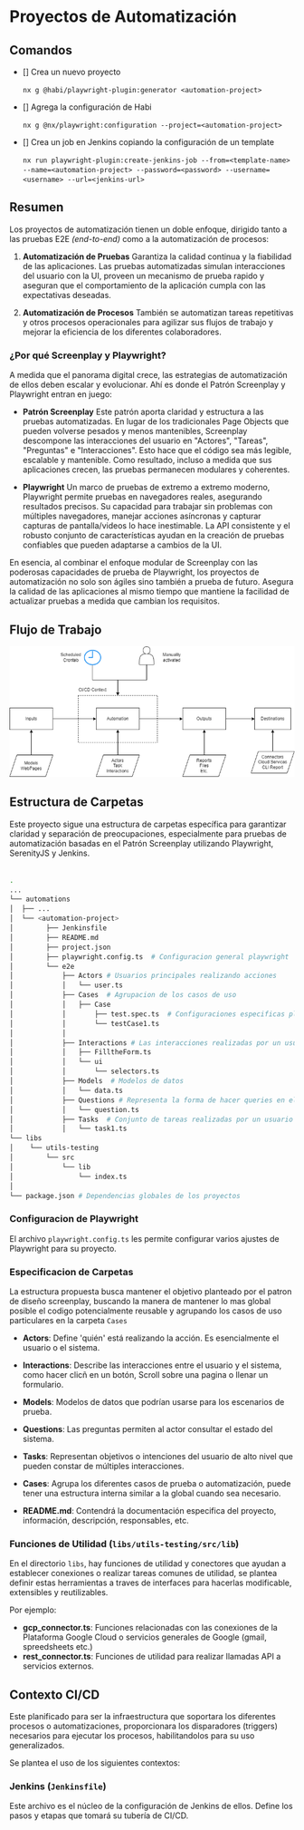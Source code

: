 # Proyectos de Automatización


## Comandos 

- [] Crea un nuevo proyecto

    `nx g @habi/playwright-plugin:generator <automation-project>`

- [] Agrega la configuración de Habi

    `nx g @nx/playwright:configuration --project=<automation-project>`

- [] Crea un job en Jenkins copiando la configuración de un template

    `nx run playwright-plugin:create-jenkins-job --from=<template-name> --name=<automation-project> --password=<password> --username=<username> --url=<jenkins-url>`

## Resumen

Los proyectos de automatización tienen un doble enfoque, dirigido tanto a las pruebas E2E *(end-to-end)* como a la automatización de procesos:

1. **Automatización de Pruebas** 
Garantiza la calidad continua y la fiabilidad de las aplicaciones. Las pruebas automatizadas simulan interacciones del usuario con la UI, proveen un mecanismo de prueba rapido y aseguran que el comportamiento de la aplicación cumpla con las expectativas deseadas.

2. **Automatización de Procesos** 
También se automatizan tareas repetitivas y otros procesos operacionales para agilizar sus flujos de trabajo y mejorar la eficiencia de los diferentes colaboradores.

### ¿Por qué Screenplay y Playwright?

A medida que el panorama digital crece, las estrategias de automatización de ellos deben escalar y evolucionar. Ahí es donde el Patrón Screenplay y Playwright entran en juego:

- **Patrón Screenplay** 
Este patrón aporta claridad y estructura a las pruebas automatizadas. En lugar de los tradicionales Page Objects que pueden volverse pesados y menos mantenibles, 
Screenplay descompone las interacciones del usuario en "Actores", "Tareas", "Preguntas" e "Interacciones". Esto hace que el código sea más legible, escalable y mantenible. 
Como resultado, incluso a medida que sus aplicaciones crecen, las pruebas permanecen modulares y coherentes.

- **Playwright** 
Un marco de pruebas de extremo a extremo moderno, Playwright permite pruebas en navegadores reales, asegurando resultados precisos. Su capacidad para trabajar sin problemas 
con múltiples navegadores, manejar acciones asíncronas y capturar capturas de pantalla/videos lo hace inestimable. 
La API consistente y el robusto conjunto de características ayudan en la creación de pruebas confiables que pueden adaptarse a cambios de la UI.

En esencia, al combinar el enfoque modular de Screenplay con las poderosas capacidades de prueba de Playwright, los proyectos de automatización no solo son ágiles 
sino también a prueba de futuro. Asegura la calidad de las aplicaciones al mismo tiempo que mantiene la facilidad de actualizar pruebas a medida que cambian los requisitos.

## Flujo de Trabajo

![workflow](./docs/automation.png)

## Estructura de Carpetas

Este proyecto sigue una estructura de carpetas específica para garantizar claridad y separación de preocupaciones, especialmente para pruebas de automatización basadas en el Patrón Screenplay utilizando Playwright, SerenityJS y Jenkins.


```bash

.
...
└── automations
│  ├── ...
│  └── <automation-project>
│        ├── Jenkinsfile
│        ├── README.md
│        ├── project.json
│        ├── playwright.config.ts  # Configuracion general playwright
│        └── e2e
│            ├── Actors # Usuarios principales realizando acciones
│            │   └── user.ts
│            ├── Cases  # Agrupacion de los casos de uso
│            │   ├── Case
│            │       ├── test.spec.ts  # Configuraciones especificas playwright
│            │       └── testCase1.ts
│            │   
│            ├── Interactions # Las interacciones realizadas por un usuario (Click, Scrolls)
│            │   ├── FilltheForm.ts
│            │   └── ui
│            │       └── selectors.ts
│            ├── Models  # Modelos de datos
│            │   └── data.ts
│            ├── Questions # Representa la forma de hacer queries en el sistema
│            │   └── question.ts
│            ├── Tasks  # Conjunto de tareas realizadas por un usuario 
│            │   └── task1.ts
└── libs
│    └── utils-testing
│        └── src
│            └── lib
│                └── index.ts
│
└── package.json # Dependencias globales de los proyectos
```

### Configuracion de Playwright

El archivo `playwright.config.ts` les permite configurar varios ajustes de Playwright para su proyecto.

### Especificacion de Carpetas 

La estructura propuesta busca mantener el objetivo planteado por el patron de diseño screenplay, buscando la manera de mantener lo mas global posible el codigo potencialmente reusable y agrupando los casos de uso particulares en la carpeta `Cases`

- **Actors**: Define 'quién' está realizando la acción. Es esencialmente el usuario o el sistema.
- **Interactions**: Describe las interacciones entre el usuario y el sistema, como hacer clicñ en un botón, Scroll sobre una pagina o llenar un formulario.
- **Models**: Modelos de datos que podrían usarse para los escenarios de prueba.
- **Questions**: Las preguntas permiten al actor consultar el estado del sistema.
- **Tasks**: Representan objetivos o intenciones del usuario de alto nivel que pueden constar de múltiples interacciones.
- **Cases**: Agrupa los diferentes casos de prueba o automatización, puede tener una estructura interna similar a la global cuando sea necesario.

- **README.md**: Contendrá la documentación especifica del proyecto, información, descripción, responsables, etc.

### Funciones de Utilidad (`libs/utils-testing/src/lib`)

En el directorio `libs`, hay funciones de utilidad y conectores que ayudan a establecer conexiones o realizar tareas comunes de utilidad, se plantea definir estas herramientas a traves de interfaces para hacerlas modificable, extensibles y reutilizables.

Por ejemplo:

- **gcp_connector.ts**: Funciones relacionadas con las conexiones de la Plataforma Google Cloud o servicios generales de Google (gmail, spreedsheets etc.)
- **rest_connector.ts**: Funciones de utilidad para realizar llamadas API a servicios externos.


## Contexto CI/CD

Este planificado para ser la infraestructura que soportara los diferentes procesos o automatizaciones, proporcionara los disparadores (triggers) necesarios para ejecutar los procesos, habilitandolos para su uso generalizados.

Se plantea el uso de los siguientes contextos:

### Jenkins (`Jenkinsfile`)

Este archivo es el núcleo de la configuración de Jenkins de ellos. Define los pasos y etapas que tomará su tubería de CI/CD.